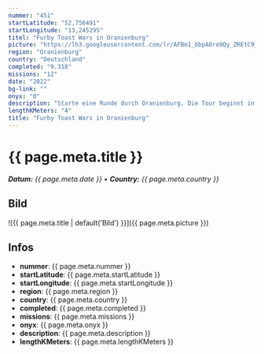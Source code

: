 ```yaml
---
nummer: "451"
startLatitude: "52,756491"
startLongitude: "13,245295"
titel: "Furby Toast Wars in Oranienburg"
picture: "https://lh3.googleusercontent.com/lr/AFBm1_bbpAOre9Qy_ZREtC9jhDg92iJUgOCQyPvscRtAstwVW-YyqTQa_07iTcaA-sItci1YT6QRhKqT14Sf--lI8jW-N0hoeT8VcEyB1VEiWv2jb4Nlh86uHa1-ZAF9UJmeLfG9Ah4JBB2VJvRSrfG92MpW46QkusiT9exsIm1odQW1J6JJBVlilwVsU0FCitbdVvXpN6KLkPx6NXT1qPrezqeak-2ynt-yme8v7XzZHKdIa1eDSFV5uVth8YdnKq9cYoUxntA7GGvqYZavklSqdzftgwA1RkrCdCCMG_XWF8-no_6LlK5TZQid0Hnk8BH-xAtAYspqy3AYZqn5fvGY2gqWISvJacYVj04ge0XPdeEOMBcwzcbj3X1kHLrLVCrtYMl1-FT5Y4Y3t6f2mtYYYw5NfqXQaprEsQFU7cUJqhhYnc8MZ9XKAuSNMg5CcBDPVaHK5lZMOQwta86guaaNOoaMSndbMi6KowV4UKqsnzQ9TqXDxUiTwr7GOaN7PYJCU7soi02UeTuGys3xM64oAZQSrhw7zvwr__8AeYweRxOI5j2o8tIEo_wI4pnHwD7wS8WtAcCs8kzHM9XCzoKU_BfjYtt4_gyro-Ynf1nSifbodfmqS2Enu4WbEu1R5GXr-cTCxNBFhGeqeO5apqBtQH__qmGUbV_qs8aCRnjuxMamnCjZZjnB3ECJAUbZCRZcl4RQvy3_BS_UeTegHLzLApeA1lv3rWfM7IzEoe-K12MWu1TQJscPCSdkxt5uMoAgev4alPZ9d4SRSDm4qUYpn0AXDSzkiq6v0VWMjDyrtCnC59dtyXQebUXZgSAHKV8VcwTKDcF0hgTI4bewUtIGFGssVWp86SBRm9n90DJTgQE08FQYASjACESwHVGlVAqFCswZxS0f"
region: "Oranienburg"
country: "Deutschland"
completed: "9.318"
missions: "12"
date: "2022"
bg-link: ""
onyx: "0"
description: "Starte eine Runde durch Oranienburg. Die Tour beginnt in der Bernauer Straße"
lengthKMeters: "4"
title: "Furby Toast Wars in Oranienburg"
---
```


# {{ page.meta.title }}
_**Datum:** {{ page.meta.date }} • **Country:** {{ page.meta.country }}_

## Bild
![{{ page.meta.title | default('Bild') }}]({{ page.meta.picture }})

## Infos
- **nummer**: {{ page.meta.nummer }}
- **startLatitude**: {{ page.meta.startLatitude }}
- **startLongitude**: {{ page.meta.startLongitude }}
- **region**: {{ page.meta.region }}
- **country**: {{ page.meta.country }}
- **completed**: {{ page.meta.completed }}
- **missions**: {{ page.meta.missions }}
- **onyx**: {{ page.meta.onyx }}
- **description**: {{ page.meta.description }}
- **lengthKMeters**: {{ page.meta.lengthKMeters }}

